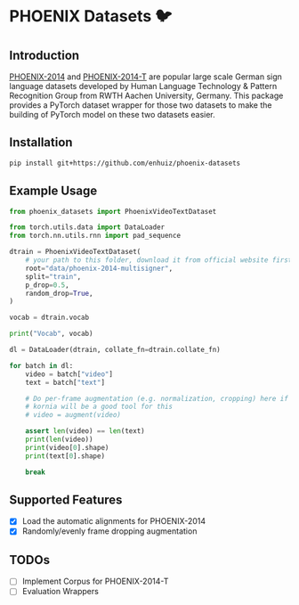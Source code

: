 # PHOENIX Datasets 🐦

## Introduction

[PHOENIX-2014](https://www-i6.informatik.rwth-aachen.de/~koller/RWTH-PHOENIX/) and [PHOENIX-2014-T](https://www-i6.informatik.rwth-aachen.de/~koller/RWTH-PHOENIX-2014-T/) are popular large scale German sign language datasets developed by Human Language Technology & Pattern Recognition Group from RWTH Aachen University, Germany. This package provides a PyTorch dataset wrapper for those two datasets to make the building of PyTorch model on these two datasets easier.

## Installation

```bash
pip install git+https://github.com/enhuiz/phoenix-datasets
```

## Example Usage

```python
from phoenix_datasets import PhoenixVideoTextDataset

from torch.utils.data import DataLoader
from torch.nn.utils.rnn import pad_sequence

dtrain = PhoenixVideoTextDataset(
    # your path to this folder, download it from official website first.
    root="data/phoenix-2014-multisigner",
    split="train",
    p_drop=0.5,
    random_drop=True,
)

vocab = dtrain.vocab

print("Vocab", vocab)

dl = DataLoader(dtrain, collate_fn=dtrain.collate_fn)

for batch in dl:
    video = batch["video"]
    text = batch["text"]

    # Do per-frame augmentation (e.g. normalization, cropping) here if needed.
    # kornia will be a good tool for this
    # video = augment(video)

    assert len(video) == len(text)
    print(len(video))
    print(video[0].shape)
    print(text[0].shape)

    break
```

## Supported Features

- [x] Load the automatic alignments for PHOENIX-2014
- [x] Randomly/evenly frame dropping augmentation

## TODOs

- [ ] Implement Corpus for PHOENIX-2014-T
- [ ] Evaluation Wrappers

